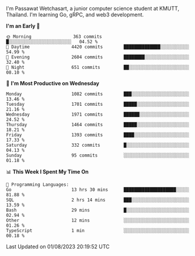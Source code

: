 
I'm Passawat Wetchasart, a junior computer science student at KMUTT, Thailand. I'm learning Go, gRPC, and web3 development.



<!--START_SECTION:waka-->
**I'm an Early 🐤** 

```text
🌞 Morning                363 commits         █░░░░░░░░░░░░░░░░░░░░░░░░   04.52 % 
🌆 Daytime                4420 commits        ██████████████░░░░░░░░░░░   54.99 % 
🌃 Evening                2604 commits        ████████░░░░░░░░░░░░░░░░░   32.40 % 
🌙 Night                  651 commits         ██░░░░░░░░░░░░░░░░░░░░░░░   08.10 % 
```
📅 **I'm Most Productive on Wednesday** 

```text
Monday                   1082 commits        ███░░░░░░░░░░░░░░░░░░░░░░   13.46 % 
Tuesday                  1701 commits        █████░░░░░░░░░░░░░░░░░░░░   21.16 % 
Wednesday                1971 commits        ██████░░░░░░░░░░░░░░░░░░░   24.52 % 
Thursday                 1464 commits        █████░░░░░░░░░░░░░░░░░░░░   18.21 % 
Friday                   1393 commits        ████░░░░░░░░░░░░░░░░░░░░░   17.33 % 
Saturday                 332 commits         █░░░░░░░░░░░░░░░░░░░░░░░░   04.13 % 
Sunday                   95 commits          ░░░░░░░░░░░░░░░░░░░░░░░░░   01.18 % 
```


📊 **This Week I Spent My Time On** 

```text
💬 Programming Languages: 
Go                       13 hrs 30 mins      ████████████████████░░░░░   81.88 % 
SQL                      2 hrs 14 mins       ███░░░░░░░░░░░░░░░░░░░░░░   13.59 % 
Bash                     29 mins             █░░░░░░░░░░░░░░░░░░░░░░░░   02.94 % 
Other                    12 mins             ░░░░░░░░░░░░░░░░░░░░░░░░░   01.26 % 
TypeScript               1 min               ░░░░░░░░░░░░░░░░░░░░░░░░░   00.18 % 
```


 Last Updated on 01/08/2023 20:19:52 UTC
<!--END_SECTION:waka-->

<!--
**markpassawat/markpassawat** is a ✨ _special_ ✨ repository because its `README.md` (this file) appears on your GitHub profile.

Here are some ideas to get you started:

- 🔭 I’m currently working on ...
- 🌱 I’m currently learning ...
- 👯 I’m looking to collaborate on ...
- 🤔 I’m looking for help with ...
- 💬 Ask me about ...
- 📫 How to reach me: ...
- 😄 Pronouns: He/Him
- ⚡ Fun fact: ...
-->
